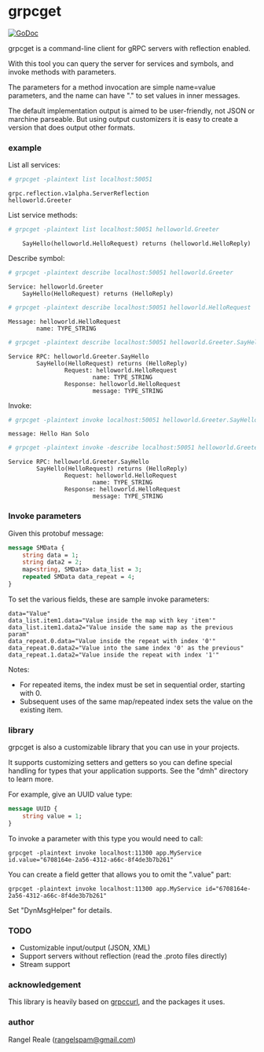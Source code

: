 # grpcget

[![GoDoc](https://godoc.org/github.com/RangelReale/grpcget?status.svg)](http://godoc.org/github.com/RangelReale/grpcget)

grpcget is a command-line client for gRPC servers with reflection enabled.

With this tool you can query the server for services and symbols, and invoke methods with parameters.

The parameters for a method invocation are simple name=value parameters, and the name can have "." to set values in inner messages.

The default implementation output is aimed to be user-friendly, not JSON or marchine parseable.
But using output customizers it is easy to create a version that does output other formats. 

### example

List all services:

```bash
# grpcget -plaintext list localhost:50051
```

```
grpc.reflection.v1alpha.ServerReflection
helloworld.Greeter
```

List service methods:

```bash
# grpcget -plaintext list localhost:50051 helloworld.Greeter 
```

```
    SayHello(helloworld.HelloRequest) returns (helloworld.HelloReply)
```

Describe symbol:

```bash
# grpcget -plaintext describe localhost:50051 helloworld.Greeter 
```

```
Service: helloworld.Greeter
    SayHello(HelloRequest) returns (HelloReply)
```

```bash
# grpcget -plaintext describe localhost:50051 helloworld.HelloRequest 
```

```
Message: helloworld.HelloRequest
        name: TYPE_STRING
```

```bash
# grpcget -plaintext describe localhost:50051 helloworld.Greeter.SayHello 
```

```
Service RPC: helloworld.Greeter.SayHello
        SayHello(HelloRequest) returns (HelloReply)
                Request: helloworld.HelloRequest
                        name: TYPE_STRING
                Response: helloworld.HelloRequest
                        message: TYPE_STRING
```

Invoke:

```bash
# grpcget -plaintext invoke localhost:50051 helloworld.Greeter.SayHello name="Han Solo"
```

```
message: Hello Han Solo
```

```bash
# grpcget -plaintext invoke -describe localhost:50051 helloworld.Greeter.SayHello name="Rangel"
```

```
Service RPC: helloworld.Greeter.SayHello
        SayHello(HelloRequest) returns (HelloReply)
                Request: helloworld.HelloRequest
                        name: TYPE_STRING
                Response: helloworld.HelloRequest
                        message: TYPE_STRING
```
    
### Invoke parameters

Given this protobuf message:

```proto
message SMData {
    string data = 1;
    string data2 = 2;
    map<string, SMData> data_list = 3;
    repeated SMData data_repeat = 4;
}
```
    
To set the various fields, these are sample invoke parameters:

    data="Value" 
    data_list.item1.data="Value inside the map with key 'item'" 
    data_list.item1.data2="Value inside the same map as the previous param" 
    data_repeat.0.data="Value inside the repeat with index '0'"
    data_repeat.0.data2="Value into the same index '0' as the previous"
    data_repeat.1.data2="Value inside the repeat with index '1'"
    
Notes:
* For repeated items, the index must be set in sequential order, starting with 0.
* Subsequent uses of the same map/repeated index sets the value on the existing item.
    
### library

grpcget is also a customizable library that you can use in your projects.

It supports customizing setters and getters so you can define special handling for types that your application supports.
See the "dmh" directory to learn more.

For example, give an UUID value type:

```proto
message UUID {
    string value = 1;
}
```

To invoke a parameter with this type you would need to call:

    grpcget -plaintext invoke localhost:11300 app.MyService id.value="6708164e-2a56-4312-a66c-8f4de3b7b261"

You can create a field getter that allows you to omit the ".value" part:

    grpcget -plaintext invoke localhost:11300 app.MyService id="6708164e-2a56-4312-a66c-8f4de3b7b261"

Set "DynMsgHelper" for details. 
    
### TODO

* Customizable input/output (JSON, XML)
* Support servers without reflection (read the .proto files directly)
* Stream support
    
### acknowledgement

This library is heavily based on [grpccurl](https://github.com/fullstorydev/grpcurl), and the packages it uses.    
    
### author

Rangel Reale (rangelspam@gmail.com)
